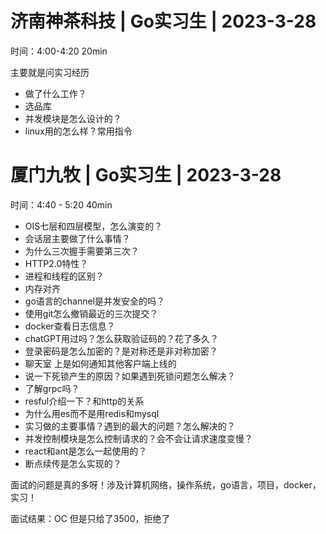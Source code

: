 # 济南神茶科技 | Go实习生 | 2023-3-28

时间：4:00-4:20 20min

主要就是问实习经历

- 做了什么工作？
- 选品库
- 并发模块是怎么设计的？
- linux用的怎么样？常用指令

# 厦门九牧 | Go实习生 | 2023-3-28

时间：4:40 - 5:20  40min

- OIS七层和四层模型，怎么演变的？
- 会话层主要做了什么事情？
- 为什么三次握手需要第三次？
- HTTP2.0特性？
- 进程和线程的区别？
- 内存对齐
- go语言的channel是并发安全的吗？
- 使用git怎么撤销最近的三次提交？
- docker查看日志信息？
- chatGPT用过吗？怎么获取验证码的？花了多久？
- 登录密码是怎么加密的？是对称还是非对称加密？
- 聊天室 上是如何通知其他客户端上线的
- 说一下死锁产生的原因？如果遇到死锁问题怎么解决？
- 了解grpc吗？
- resful介绍一下？和http的关系
- 为什么用es而不是用redis和mysql
- 实习做的主要事情？遇到的最大的问题？怎么解决的？
- 并发控制模块是怎么控制请求的？会不会让请求速度变慢？
- react和ant是怎么一起使用的？
- 断点续传是怎么实现的？

面试的问题是真的多呀！涉及计算机网络，操作系统，go语言，项目，docker，实习！

面试结果：OC 但是只给了3500，拒绝了